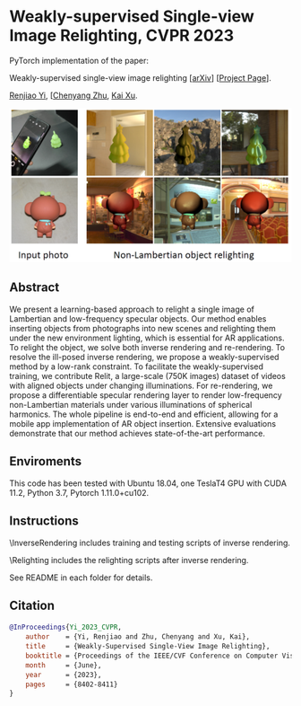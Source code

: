 # Weakly-supervised Single-view Image Relighting, CVPR 2023

PyTorch implementation of the paper:

Weakly-supervised single-view image relighting [[arXiv](https://arxiv.org/abs/2303.13852)] [[Project Page](https://renjiaoyi.github.io/relighting/)].

[Renjiao Yi](https://renjiaoyi.github.io/), [[Chenyang Zhu](http://www.zhuchenyang.net/), [Kai Xu](http://kevinkaixu.net/index.html).

![](./teaser.png)

## Abstract

We present a learning-based approach to relight a single image of Lambertian and low-frequency specular objects. Our method enables inserting objects from photographs into new scenes and relighting them under the new environment lighting, which is essential for AR applications. To relight the object, we solve both inverse rendering and re-rendering. To resolve the ill-posed inverse rendering, we propose a weakly-supervised method by a low-rank constraint. To facilitate the weakly-supervised training, we contribute Relit, a large-scale (750K images) dataset of videos with aligned objects under changing illuminations. For re-rendering, we propose a differentiable specular rendering layer to render low-frequency non-Lambertian materials under various illuminations of spherical harmonics. The whole pipeline is end-to-end and efficient, allowing for a mobile app implementation of AR object insertion. Extensive evaluations demonstrate that our method achieves state-of-the-art performance. 

## Enviroments
This code has been tested with Ubuntu 18.04, one TeslaT4 GPU with CUDA 11.2, Python 3.7, Pytorch 1.11.0+cu102. 

## Instructions
\InverseRendering includes training and testing scripts of inverse rendering. 

\Relighting includes the relighting scripts after inverse rendering. 

See README in each folder for details. 

## Citation

```bibtex
@InProceedings{Yi_2023_CVPR,
    author    = {Yi, Renjiao and Zhu, Chenyang and Xu, Kai},
    title     = {Weakly-Supervised Single-View Image Relighting},
    booktitle = {Proceedings of the IEEE/CVF Conference on Computer Vision and Pattern Recognition (CVPR)},
    month     = {June},
    year      = {2023},
    pages     = {8402-8411}
}
```

